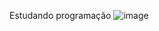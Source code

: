 Estudando programação
![image](https://user-images.githubusercontent.com/123082209/216355266-b3343f8f-6dff-4d84-b5f3-4a9a9079e872.png)
